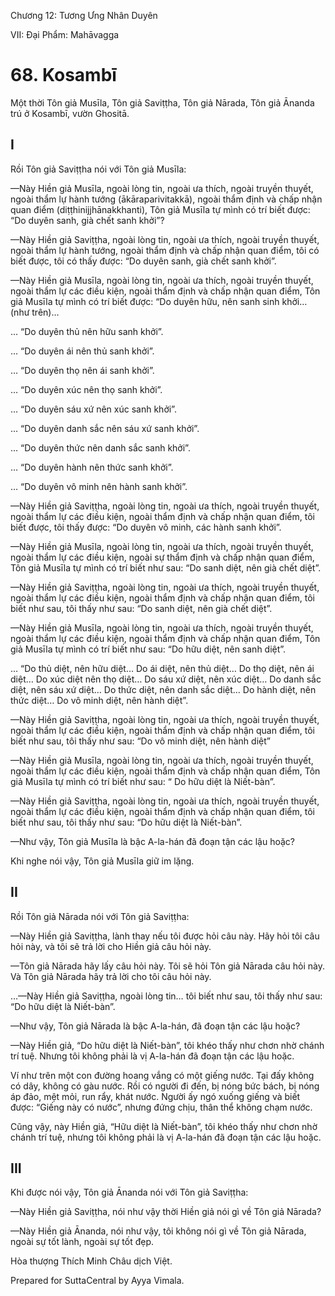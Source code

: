  

Chương 12: Tương Ưng Nhân Duyên

VII: Ðại Phẩm: Mahāvagga

# 68\. Kosambī

Một thời Tôn giả Musīla, Tôn giả Saviṭṭha, Tôn giả Nārada, Tôn giả Ānanda trú ở Kosambī, vườn Ghositā.

## I

Rồi Tôn giả Saviṭṭha nói với Tôn giả Musīla:

—Này Hiền giả Musīla, ngoài lòng tin, ngoài ưa thích, ngoài truyền thuyết, ngoài thẩm lự hành tướng (ākāraparivitakkā), ngoài thẩm định và chấp nhận quan điểm (diṭṭhinijjhānakkhanti), Tôn giả Musīla tự mình có trí biết được: “Do duyên sanh, già chết sanh khởi”?

—Này Hiền giả Saviṭṭha, ngoài lòng tin, ngoài ưa thích, ngoài truyền thuyết, ngoài thẩm lự hành tướng, ngoài thẩm định và chấp nhận quan điểm, tôi có biết được, tôi có thấy được: “Do duyên sanh, già chết sanh khởi”.

—Này Hiền giả Musīla, ngoài lòng tin, ngoài ưa thích, ngoài truyền thuyết, ngoài thẩm lự các điều kiện, ngoài thẩm định và chấp nhận quan điểm, Tôn giả Musīla tự mình có trí biết được: “Do duyên hữu, nên sanh sinh khởi… (như trên)…

… “Do duyên thủ nên hữu sanh khởi”.

… “Do duyên ái nên thủ sanh khởi”.

… “Do duyên thọ nên ái sanh khởi”.

… “Do duyên xúc nên thọ sanh khởi”.

… “Do duyên sáu xứ nên xúc sanh khởi”.

… “Do duyên danh sắc nên sáu xứ sanh khởi”.

… “Do duyên thức nên danh sắc sanh khởi”.

… “Do duyên hành nên thức sanh khởi”.

… “Do duyên vô minh nên hành sanh khởi”.

—Này Hiền giả Saviṭṭha, ngoài lòng tin, ngoài ưa thích, ngoài truyền thuyết, ngoài thẩm lự các điều kiện, ngoài thẩm định và chấp nhận quan điểm, tôi biết được, tôi thấy được: “Do duyên vô minh, các hành sanh khởi”.

—Này Hiền giả Musīla, ngoài lòng tin, ngoài ưa thích, ngoài truyền thuyết, ngoài thẩm lự các điều kiện, ngoài sự thẩm định và chấp nhận quan điểm, Tôn giả Musīla tự mình có trí biết như sau: “Do sanh diệt, nên già chết diệt”.

—Này Hiền giả Saviṭṭha, ngoài lòng tin, ngoài ưa thích, ngoài truyền thuyết, ngoài thẩm lự các điều kiện, ngoài thẩm định và chấp nhận quan điểm, tôi biết như sau, tôi thấy như sau: “Do sanh diệt, nên già chết diệt”.

—Này Hiền giả Musīla, ngoài lòng tin, ngoài ưa thích, ngoài truyền thuyết, ngoài thẩm lự các điều kiện, ngoài thẩm định và chấp nhận quan điểm, Tôn giả Musīla tự mình có trí biết như sau: “Do hữu diệt, nên sanh diệt”.

… “Do thủ diệt, nên hữu diệt… Do ái diệt, nên thủ diệt… Do thọ diệt, nên ái diệt… Do xúc diệt nên thọ diệt… Do sáu xứ diệt, nên xúc diệt… Do danh sắc diệt, nên sáu xứ diệt… Do thức diệt, nên danh sắc diệt… Do hành diệt, nên thức diệt… Do vô minh diệt, nên hành diệt”.

—Này Hiền giả Saviṭṭha, ngoài lòng tin, ngoài ưa thích, ngoài truyền thuyết, ngoài thẩm lự các điều kiện, ngoài thẩm định và chấp nhận quan điểm, tôi biết như sau, tôi thấy như sau: “Do vô minh diệt, nên hành diệt”

—Này Hiền giả Musīla, ngoài lòng tin, ngoài ưa thích, ngoài truyền thuyết, ngoài thẩm lự các điều kiện, ngoài thẩm định và chấp nhận quan điểm, Tôn giả Musīla tự mình có trí biết như sau: “ Do hữu diệt là Niết-bàn”.

—Này Hiền giả Saviṭṭha, ngoài lòng tin, ngoài ưa thích, ngoài truyền thuyết, ngoài thẩm lự các điều kiện, ngoài thẩm định và chấp nhận quan điểm, tôi biết như sau, tôi thấy như sau: “Do hữu diệt là Niết-bàn”.

—Như vậy, Tôn giả Musīla là bậc A-la-hán đã đoạn tận các lậu hoặc?

Khi nghe nói vậy, Tôn giả Musīla giữ im lặng.

## II

Rồi Tôn giả Nārada nói với Tôn giả Saviṭṭha:

—Này Hiền giả Saviṭṭha, lành thay nếu tôi được hỏi câu này. Hãy hỏi tôi câu hỏi này, và tôi sẽ trả lời cho Hiền giả câu hỏi này.

—Tôn giả Nārada hãy lấy câu hỏi này. Tôi sẽ hỏi Tôn giả Nārada câu hỏi này. Và Tôn giả Nārada hãy trả lời cho tôi câu hỏi này.

…—Này Hiền giả Saviṭṭha, ngoài lòng tin… tôi biết như sau, tôi thấy như sau: “Do hữu diệt là Niết-bàn”.

—Như vậy, Tôn giả Nārada là bậc A-la-hán, đã đoạn tận các lậu hoặc?

—Này Hiền giả, “Do hữu diệt là Niết-bàn”, tôi khéo thấy như chơn nhờ chánh trí tuệ. Nhưng tôi không phải là vị A-la-hán đã đoạn tận các lậu hoặc.

Ví như trên một con đường hoang vắng có một giếng nước. Tại đấy không có dây, không có gàu nước. Rồi có người đi đến, bị nóng bức bách, bị nóng áp đảo, mệt mỏi, run rẩy, khát nước. Người ấy ngó xuống giếng và biết được: “Giếng này có nước”, nhưng đứng chịu, thân thể không chạm nước.

Cũng vậy, này Hiền giả, “Hữu diệt là Niết-bàn”, tôi khéo thấy như chơn nhờ chánh trí tuệ, nhưng tôi không phải là vị A-la-hán đã đoạn tận các lậu hoặc.

## III

Khi được nói vậy, Tôn giả Ānanda nói với Tôn giả Saviṭṭha:

—Này Hiền giả Saviṭṭha, nói như vậy thời Hiền giả nói gì về Tôn giả Nārada?

—Này Hiền giả Ānanda, nói như vậy, tôi không nói gì về Tôn giả Nārada, ngoài sự tốt lành, ngoài sự tốt đẹp.

Hòa thượng Thích Minh Châu dịch Việt.

Prepared for SuttaCentral by Ayya Vimala.